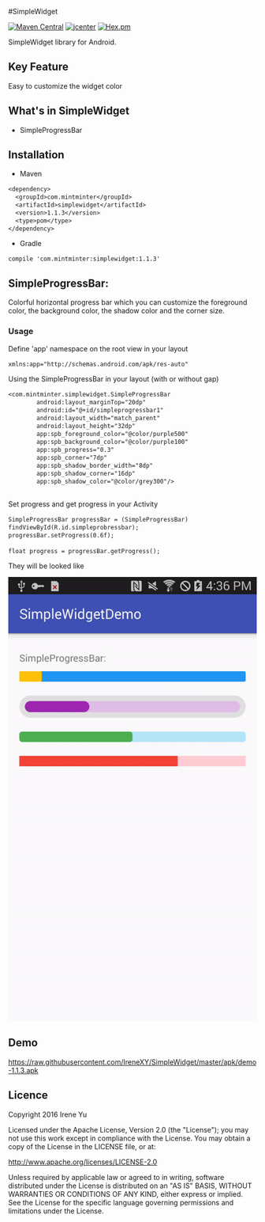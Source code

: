 #SimpleWidget

[![Maven Central](https://img.shields.io/badge/maven%20central-1.1.3-brightgreen.svg)](http://search.maven.org/#artifactdetails%7Ccom.mintminter%7Csimplewidget%7C1.0.0%7Caar) [![jcenter](https://img.shields.io/badge/jcenter-1.1.3-brightgreen.svg)](https://bintray.com/irenexy/SimpleWidget/simplewidget) [![Hex.pm](https://img.shields.io/hexpm/l/plug.svg?maxAge=2592000)](https://github.com/IreneXY/SimpleWidget/blob/master/LICENSE)

SimpleWidget library for Android.

## Key Feature
Easy to customize the widget color

## What's in SimpleWidget
* SimpleProgressBar

## Installation
* Maven
```
<dependency>
  <groupId>com.mintminter</groupId>
  <artifactId>simplewidget</artifactId>
  <version>1.1.3</version>
  <type>pom</type>
</dependency>
```

* Gradle
```
compile 'com.mintminter:simplewidget:1.1.3'
```

## SimpleProgressBar:
Colorful horizontal progress bar which you can customize the foreground color, the background color, the shadow color and the corner size.

### Usage
Define 'app' namespace on the root view in your layout
```
xmlns:app="http://schemas.android.com/apk/res-auto"
```
Using the SimpleProgressBar in your layout (with or without gap)
```
<com.mintminter.simplewidget.SimpleProgressBar
        android:layout_marginTop="20dp"
        android:id="@+id/simpleprogressbar1"
        android:layout_width="match_parent"
        android:layout_height="32dp"
        app:spb_foreground_color="@color/purple500"
        app:spb_background_color="@color/purple100"
        app:spb_progress="0.3"
        app:spb_corner="7dp"
        app:spb_shadow_border_width="8dp"
        app:spb_shadow_corner="16dp"
        app:spb_shadow_color="@color/grey300"/>
        
```
Set progress and get progress in your Activity
```
SimpleProgressBar progressBar = (SimpleProgressBar) findViewById(R.id.simpleprobressbar);
progressBar.setProgress(0.6f);

float progress = progressBar.getProgress();

```
They will be looked like

<img src="https://github.com/IreneXY/SimpleWidget/raw/master/screenshot/SimpleProgressBar-1.1.3.gif">

## Demo
https://raw.githubusercontent.com/IreneXY/SimpleWidget/master/apk/demo-1.1.3.apk

## Licence

Copyright 2016 Irene Yu

Licensed under the Apache License, Version 2.0 (the "License"); you may not use this work except in compliance with the License. You may obtain a copy of the License in the LICENSE file, or at:

http://www.apache.org/licenses/LICENSE-2.0

Unless required by applicable law or agreed to in writing, software distributed under the License is distributed on an "AS IS" BASIS, WITHOUT WARRANTIES OR CONDITIONS OF ANY KIND, either express or implied. See the License for the specific language governing permissions and limitations under the License.





